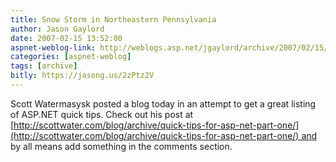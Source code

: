 ```yaml
---
title: Snow Storm in Northeastern Pennsylvania
author: Jason Gaylord
date: 2007-02-15 13:52:00
aspnet-weblog-link: http://weblogs.asp.net/jgaylord/archive/2007/02/15/asp-net-quick-tips.aspx
categories: [aspnet-weblog]
tags: [archive]
bitly: https://jasong.us/2zPtz2V
---
```


Scott Watermasysk posted a blog today in an attempt to get a great listing of ASP.NET quick tips. Check out his post at [http://scottwater.com/blog/archive/quick-tips-for-asp-net-part-one/](http://scottwater.com/blog/archive/quick-tips-for-asp-net-part-one/) and by all means add something in the comments section.